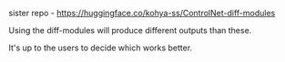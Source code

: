 sister repo - https://huggingface.co/kohya-ss/ControlNet-diff-modules

Using the diff-modules will produce different outputs than these. 

It's up to the users to decide which works better. 